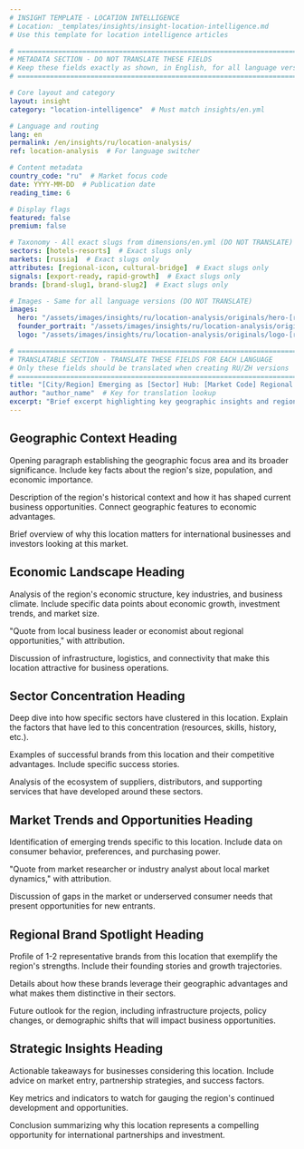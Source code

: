 ```yaml
---
# INSIGHT TEMPLATE - LOCATION INTELLIGENCE
# Location: _templates/insights/insight-location-intelligence.md
# Use this template for location intelligence articles

# ============================================================================
# METADATA SECTION - DO NOT TRANSLATE THESE FIELDS
# Keep these fields exactly as shown, in English, for all language versions
# ============================================================================

# Core layout and category
layout: insight
category: "location-intelligence"  # Must match insights/en.yml

# Language and routing
lang: en
permalink: /en/insights/ru/location-analysis/
ref: location-analysis  # For language switcher

# Content metadata
country_code: "ru"  # Market focus code
date: YYYY-MM-DD  # Publication date
reading_time: 6

# Display flags
featured: false
premium: false

# Taxonomy - All exact slugs from dimensions/en.yml (DO NOT TRANSLATE)
sectors: [hotels-resorts]  # Exact slugs only
markets: [russia]  # Exact slugs only
attributes: [regional-icon, cultural-bridge]  # Exact slugs only
signals: [export-ready, rapid-growth]  # Exact slugs only
brands: [brand-slug1, brand-slug2]  # Exact slugs only

# Images - Same for all language versions (DO NOT TRANSLATE)
images:
  hero: "/assets/images/insights/ru/location-analysis/originals/hero-[region-landmark].jpg"
  founder_portrait: "/assets/images/insights/ru/location-analysis/originals/founder-portrait-[name].jpg"  # Optional
  logo: "/assets/images/insights/ru/location-analysis/originals/logo-[regional-brand].jpg"  # Optional

# ============================================================================
# TRANSLATABLE SECTION - TRANSLATE THESE FIELDS FOR EACH LANGUAGE
# Only these fields should be translated when creating RU/ZH versions
# ============================================================================
title: "[City/Region] Emerging as [Sector] Hub: [Market Code] Regional Analysis"
author: "author_name"  # Key for translation lookup
excerpt: "Brief excerpt highlighting key geographic insights and regional trends (1-2 sentences)"
---
```


## Geographic Context Heading

Opening paragraph establishing the geographic focus area and its broader significance. Include key facts about the region's size, population, and economic importance.

Description of the region's historical context and how it has shaped current business opportunities. Connect geographic features to economic advantages.

Brief overview of why this location matters for international businesses and investors looking at this market.

## Economic Landscape Heading

Analysis of the region's economic structure, key industries, and business climate. Include specific data points about economic growth, investment trends, and market size.

"Quote from local business leader or economist about regional opportunities," with attribution.

Discussion of infrastructure, logistics, and connectivity that make this location attractive for business operations.

## Sector Concentration Heading

Deep dive into how specific sectors have clustered in this location. Explain the factors that have led to this concentration (resources, skills, history, etc.).

Examples of successful brands from this location and their competitive advantages. Include specific success stories.

Analysis of the ecosystem of suppliers, distributors, and supporting services that have developed around these sectors.

## Market Trends and Opportunities Heading

Identification of emerging trends specific to this location. Include data on consumer behavior, preferences, and purchasing power.

"Quote from market researcher or industry analyst about local market dynamics," with attribution.

Discussion of gaps in the market or underserved consumer needs that present opportunities for new entrants.

## Regional Brand Spotlight Heading

Profile of 1-2 representative brands from this location that exemplify the region's strengths. Include their founding stories and growth trajectories.

Details about how these brands leverage their geographic advantages and what makes them distinctive in their sectors.

Future outlook for the region, including infrastructure projects, policy changes, or demographic shifts that will impact business opportunities.

## Strategic Insights Heading

Actionable takeaways for businesses considering this location. Include advice on market entry, partnership strategies, and success factors.

Key metrics and indicators to watch for gauging the region's continued development and opportunities.

Conclusion summarizing why this location represents a compelling opportunity for international partnerships and investment.